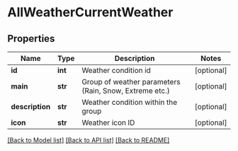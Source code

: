 # AllWeatherCurrentWeather

## Properties
Name | Type | Description | Notes
------------ | ------------- | ------------- | -------------
**id** | **int** | Weather condition id | [optional] 
**main** | **str** | Group of weather parameters (Rain, Snow, Extreme etc.) | [optional] 
**description** | **str** | Weather condition within the group | [optional] 
**icon** | **str** | Weather icon ID | [optional] 

[[Back to Model list]](../README.md#documentation-for-models) [[Back to API list]](../README.md#documentation-for-api-endpoints) [[Back to README]](../README.md)

